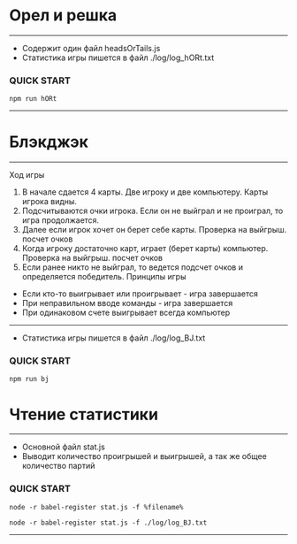 # Орел и решка
***
* Содержит один файл headsOrTails.js
* Статистика игры пишется в файл ./log/log_hORt.txt
### QUICK START
```
npm run hORt
```
***
# Блэкджэк
***
Ход игры
1. В начале сдается 4 карты. Две игроку и две компьютеру. Карты игрока видны.
2. Подсчитываются очки игрока. Если он не выйграл и не проиграл, то игра продолжается.
3. Далее если игрок хочет он берет себе карты. Проверка на выйгрыш. посчет очков
4. Когда игроку достаточно карт, играет (берет карты) компьютер. Проверка на выйгрыш. посчет очков
5. Если ранее никто не выйграл, то ведется подсчет очков и определяется победитель.
Принципы игры
* Если кто-то выигрывает или проигрывает - игра завершается
* При неправильном вводе команды - игра завершается
* При одинаковом счете выигрывает всегда компьютер
***
* Статистика игры пишется в файл ./log/log_BJ.txt
### QUICK START
```
npm run bj
```
# Чтение статистики
***
* Основной файл stat.js
* Выводит количество проигрышей и выигрышей, а так же общее количество партий
### QUICK START
```
node -r babel-register stat.js -f %filename%

node -r babel-register stat.js -f ./log/log_BJ.txt
```
***
